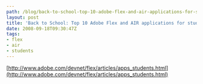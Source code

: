 ```yaml
---
path: /blog/back-to-school-top-10-adobe-flex-and-air-applications-for-students/
layout: post
title: 'Back to School: Top 10 Adobe Flex and AIR applications for students'
date: 2008-09-18T09:30:47Z
tags:
- flex
- air
- students
---
```


[http://www.adobe.com/devnet/flex/articles/apps_students.html](http://www.adobe.com/devnet/flex/articles/apps_students.html)